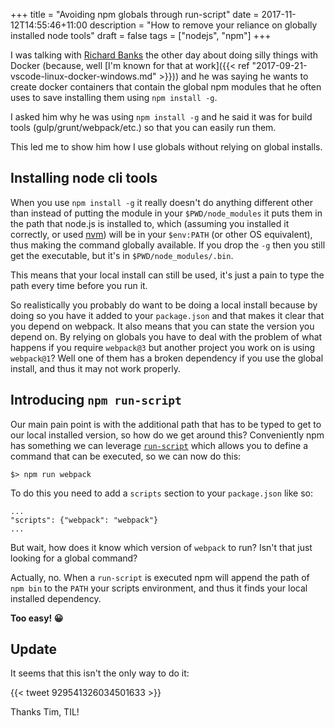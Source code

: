 +++
title = "Avoiding npm globals through run-script"
date = 2017-11-12T14:55:46+11:00
description = "How to remove your reliance on globally installed node tools"
draft = false
tags = ["nodejs", "npm"]
+++

I was talking with [Richard Banks](https://www.richard-banks.org/) the other day about doing silly things with Docker (because, well [I'm known for that at work]({{< ref "2017-09-21-vscode-linux-docker-windows.md" >}})) and he was saying he wants to create docker containers that contain the global npm modules that he often uses to save installing them using `npm install -g`.

I asked him why he was using `npm install -g` and he said it was for build tools (gulp/grunt/webpack/etc.) so that you can easily run them.

This led me to show him how I use globals without relying on global installs.

## Installing node cli tools

When you use `npm install -g` it really doesn't do anything different other than instead of putting the module in your `$PWD/node_modules` it puts them in the path that node.js is installed to, which (assuming you installed it correctly, or used [nvm](https://github.com/aaronpowell/ps-nvmw])) will be in your `$env:PATH` (or other OS equivalent), thus making the command globally available. If you drop the `-g` then you still get the executable, but it's in `$PWD/node_modules/.bin`.

This means that your local install can still be used, it's just a pain to type the path every time before you run it.

So realistically you probably do want to be doing a local install because by doing so you have it added to your `package.json` and that makes it clear that you depend on webpack. It also means that you can state the version you depend on. By relying on globals you have to deal with the problem of what happens if you require `webpack@3` but another project you work on is using `webpack@1`? Well one of them has a broken dependency if you use the global install, and thus it may not work properly.

## Introducing `npm run-script`

Our main pain point is with the additional path that has to be typed to get to our local installed version, so how do we get around this? Conveniently npm has something we can leverage [`run-script`](https://docs.npmjs.com/cli/run-script) which allows you to define a command that can be executed, so we can now do this:

```
$> npm run webpack
```

To do this you need to add a `scripts` section to your `package.json` like so:

```
...
"scripts": {"webpack": "webpack"}
...
```

But wait, how does it know which version of `webpack` to run? Isn't that just looking for a global command?

Actually, no. When a `run-script` is executed npm will append the path of `npm bin` to the `PATH` your scripts environment, and thus it finds your local installed dependency.

**Too easy! :grinning:**

## Update

It seems that this isn't the only way to do it:

{{< tweet 929541326034501633 >}}

Thanks Tim, TIL!
